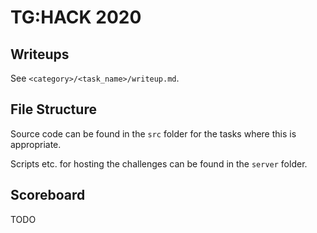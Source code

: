 # TG:HACK 2020

## Writeups
See `<category>/<task_name>/writeup.md`.


## File Structure
Source code can be found in the `src` folder for the tasks where this is
appropriate.

Scripts etc. for hosting the challenges can be found in the `server` folder.


## Scoreboard
TODO
